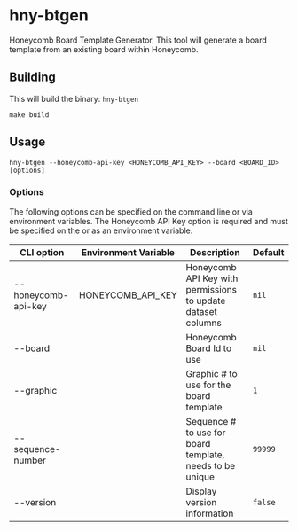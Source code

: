 # hny-btgen
Honeycomb Board Template Generator. This tool will generate a board template
from an existing board within Honeycomb.

## Building

This will build the binary: `hny-btgen`
```shell
make build
```

## Usage

```shell
hny-btgen --honeycomb-api-key <HONEYCOMB_API_KEY> --board <BOARD_ID> [options]
```

### Options

The following options can be specified on the command line or via environment
variables. The Honeycomb API Key option is required and must be specified on the
or as an environment variable.

| CLI option          | Environment Variable | Description                                                  | Default |
|---------------------|----------------------|--------------------------------------------------------------|---------|
| --honeycomb-api-key | HONEYCOMB_API_KEY    | Honeycomb API Key with permissions to update dataset columns | `nil`   |
| --board             |                      | Honeycomb Board Id to use                                    | `nil`   |
| --graphic           |                      | Graphic # to use for the board template                      | `1`     |
| --sequence-number   |                      | Sequence # to use for board template, needs to be unique     | `99999` |
| --version           |                      | Display version information                                  | `false` |
